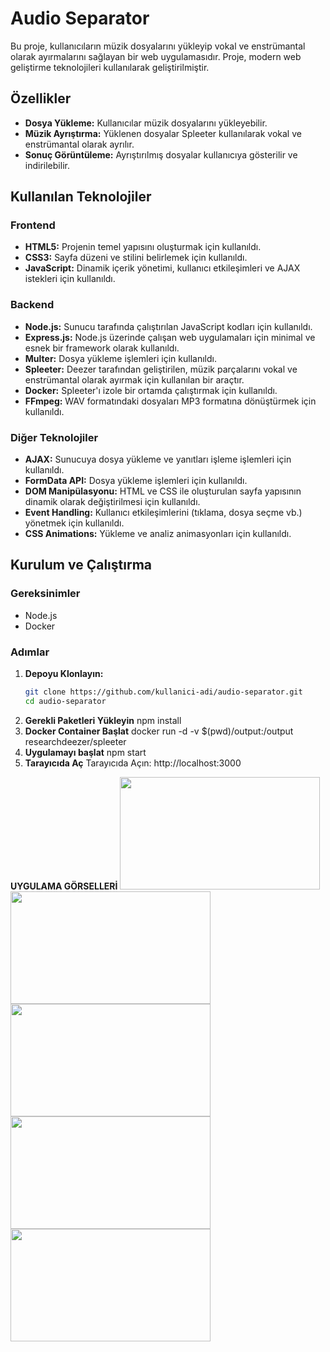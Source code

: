 # Audio Separator

Bu proje, kullanıcıların müzik dosyalarını yükleyip vokal ve enstrümantal olarak ayırmalarını sağlayan bir web uygulamasıdır. Proje, modern web geliştirme teknolojileri kullanılarak geliştirilmiştir.

## Özellikler

- **Dosya Yükleme:** Kullanıcılar müzik dosyalarını yükleyebilir.
- **Müzik Ayrıştırma:** Yüklenen dosyalar Spleeter kullanılarak vokal ve enstrümantal olarak ayrılır.
- **Sonuç Görüntüleme:** Ayrıştırılmış dosyalar kullanıcıya gösterilir ve indirilebilir.

## Kullanılan Teknolojiler

### Frontend

- **HTML5:** Projenin temel yapısını oluşturmak için kullanıldı.
- **CSS3:** Sayfa düzeni ve stilini belirlemek için kullanıldı.
- **JavaScript:** Dinamik içerik yönetimi, kullanıcı etkileşimleri ve AJAX istekleri için kullanıldı.

### Backend

- **Node.js:** Sunucu tarafında çalıştırılan JavaScript kodları için kullanıldı.
- **Express.js:** Node.js üzerinde çalışan web uygulamaları için minimal ve esnek bir framework olarak kullanıldı.
- **Multer:** Dosya yükleme işlemleri için kullanıldı.
- **Spleeter:** Deezer tarafından geliştirilen, müzik parçalarını vokal ve enstrümantal olarak ayırmak için kullanılan bir araçtır.
- **Docker:** Spleeter'ı izole bir ortamda çalıştırmak için kullanıldı.
- **FFmpeg:** WAV formatındaki dosyaları MP3 formatına dönüştürmek için kullanıldı.

### Diğer Teknolojiler

- **AJAX:** Sunucuya dosya yükleme ve yanıtları işleme işlemleri için kullanıldı.
- **FormData API:** Dosya yükleme işlemleri için kullanıldı.
- **DOM Manipülasyonu:** HTML ve CSS ile oluşturulan sayfa yapısının dinamik olarak değiştirilmesi için kullanıldı.
- **Event Handling:** Kullanıcı etkileşimlerini (tıklama, dosya seçme vb.) yönetmek için kullanıldı.
- **CSS Animations:** Yükleme ve analiz animasyonları için kullanıldı.

## Kurulum ve Çalıştırma

### Gereksinimler

- Node.js
- Docker

### Adımlar

1. **Depoyu Klonlayın:**
   ```bash
   git clone https://github.com/kullanici-adi/audio-separator.git
   cd audio-separator
2. **Gerekli Paketleri Yükleyin**
   npm install
3. **Docker Container Başlat**
   docker run -d -v $(pwd)/output:/output researchdeezer/spleeter
4. **Uygulamayı başlat**
   npm start
5. **Tarayıcıda Aç**
   Tarayıcıda Açın: http://localhost:3000

**UYGULAMA GÖRSELLERİ**
<img src="[http://url/to/img.png](https://github.com/muratozkol/AudioSeperator/blob/main/a.png)" width="320" height="180">
<img src="[http://url/to/img.png](https://github.com/muratozkol/AudioSeperator/blob/main/b.png)" width="320" height="180">
<img src="[http://url/to/img.png](https://github.com/muratozkol/AudioSeperator/blob/main/c.png)" width="320" height="180">
<img src="[http://url/to/img.png](https://github.com/muratozkol/AudioSeperator/blob/main/d.png)" width="320" height="180">
<img src="[http://url/to/img.png](https://github.com/muratozkol/AudioSeperator/blob/main/e.png)" width="320" height="180">
